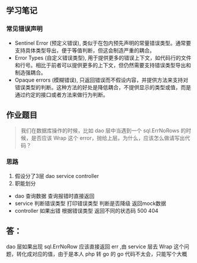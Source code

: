 ## 学习笔记
### 常见错误声明
- Sentinel Error (预定义错误), 类似于在包内预先声明的常量错误类型。通常要支持具体类型导出，便于等值判断，但这会制造严重的耦合。
- Error Types (自定义错误类型), 用于提供更多的错误上下文，如代码行的文件和行号。相比于前者可以提供更多的上下文，但仍然需要支持错误类型导出和制造强耦合。
- Opaque errors (模糊错误), 只返回错误而不假设内容，并提供方法来支持对错误类型的判断。这种方法的好处是降低耦合，不提供显示的类型或值，而是通过约定的接口或者方法来做行为判断。


## 作业题目
>我们在数据库操作的时候，比如 dao 层中当遇到一个 sql.ErrNoRows 的时候，是否应该 Wrap 这个 error，抛给上层。为什么，应该怎么做请写出代码？


### 思路
1. 假设分了3层  dao service controller
2. 职能划分
- dao 查询数据 查询报错时直接返回
- service 判断错误类型 打印错误类型 判断是否降级 返回mock数据
- controller 如果出错 根据错误类型 返回不同的状态码 500 404 

## 答：
dao 层如果出现 sql.ErrNoRow 应该直接返回 err ,由 service 层去
 Wrap 这个问题，转化成对应的值，由于是本人 php 转 go 的 go 代码不太会，只能写个大概
